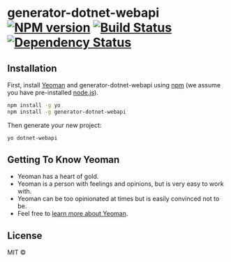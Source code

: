 # generator-dotnet-webapi [![NPM version][npm-image]][npm-url] [![Build Status][travis-image]][travis-url] [![Dependency Status][daviddm-image]][daviddm-url]
> 

## Installation

First, install [Yeoman](http://yeoman.io) and generator-dotnet-webapi using [npm](https://www.npmjs.com/) (we assume you have pre-installed [node.js](https://nodejs.org/)).

```bash
npm install -g yo
npm install -g generator-dotnet-webapi
```

Then generate your new project:

```bash
yo dotnet-webapi
```

## Getting To Know Yeoman

 * Yeoman has a heart of gold.
 * Yeoman is a person with feelings and opinions, but is very easy to work with.
 * Yeoman can be too opinionated at times but is easily convinced not to be.
 * Feel free to [learn more about Yeoman](http://yeoman.io/).

## License

MIT © []()


[npm-image]: https://badge.fury.io/js/generator-dotnet-webapi.svg
[npm-url]: https://npmjs.org/package/generator-dotnet-webapi
[travis-image]: https://travis-ci.com/GeekChanaa/generator-dotnet-webapi.svg?branch=master
[travis-url]: https://travis-ci.com/GeekChanaa/generator-dotnet-webapi
[daviddm-image]: https://david-dm.org/GeekChanaa/generator-dotnet-webapi.svg?theme=shields.io
[daviddm-url]: https://david-dm.org/GeekChanaa/generator-dotnet-webapi
